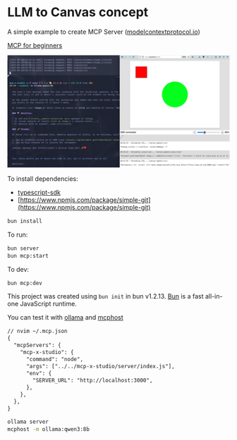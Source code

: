 # LLM to Canvas concept

A simple example to create MCP Server ([modelcontextprotocol.io](https://modelcontextprotocol.io/introduction)) 

[MCP for beginners](https://github.com/microsoft/mcp-for-beginners/tree/main)

![screenshot](./screenshot.png)

To install dependencies:

- [typescript-sdk](https://github.com/modelcontextprotocol/typescript-sdk)
- [https://www.npmjs.com/package/simple-git](https://www.npmjs.com/package/simple-git)

```bash
bun install
```

To run:

```bash
bun server
bun mcp:start
```

To dev:

```bash
bun mcp:dev
```

This project was created using `bun init` in bun v1.2.13. [Bun](https://bun.sh) is a fast all-in-one JavaScript runtime.

You can test it with [ollama](https://ollama.com/) and [mcphost](https://github.com/mark3labs/mcphost)

```jsonc
// nvim ~/.mcp.json
{
  "mcpServers": {
    "mcp-x-studio": {
      "command": "node",
      "args": ["../../mcp-x-studio/server/index.js"],
      "env": {
        "SERVER_URL": "http://localhost:3000",
      },
    },
  },
}
```

```bash
ollama server
mcphost -m ollama:qwen3:8b
```
